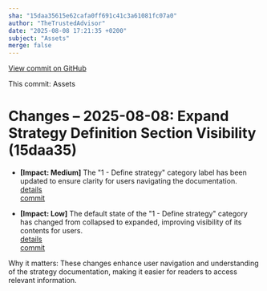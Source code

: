 ```yaml
---
sha: "15daa35615e62cafa0ff691c41c3a61081fc07a0"
author: "TheTrustedAdvisor"
date: "2025-08-08 17:21:35 +0200"
subject: "Assets"
merge: false
---
```


[View commit on GitHub](https://github.com/TheTrustedAdvisor/FabricAdoptionFramework/commit/15daa35615e62cafa0ff691c41c3a61081fc07a0)

This commit: Assets

# Changes – 2025-08-08: Expand Strategy Definition Section Visibility (15daa35)

- **[Impact: Medium]** The "1 - Define strategy" category label has been updated to ensure clarity for users navigating the documentation.  
   [details](/docs/about/changes/2025-08-08-assets)  
   [commit](https://github.com/TheTrustedAdvisor/FabricAdoptionFramework/commit/15daa35615e62cafa0ff691c41c3a61081fc07a0)  

- **[Impact: Low]** The default state of the "1 - Define strategy" category has changed from collapsed to expanded, improving visibility of its contents for users.  
   [details](/docs/about/changes/2025-08-08-assets)  
   [commit](https://github.com/TheTrustedAdvisor/FabricAdoptionFramework/commit/15daa35615e62cafa0ff691c41c3a61081fc07a0)  

Why it matters: These changes enhance user navigation and understanding of the strategy documentation, making it easier for readers to access relevant information.
